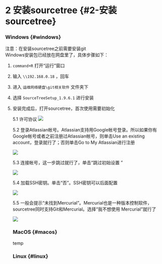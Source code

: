 # 2 安装sourcetree {#2-安装sourcetree}

### Windows {#windows}

注意：在安装sourcetree之前需要安装git  
Windows安装包已经放在网盘里了，具体步骤如下：

1. `command+R`
   打开“运行”窗口
2. 输入
   `\\192.168.0.18`
   ，回车
3. 进入
   `运维网络硬盘\git相关软件`
   文件夹下
4. 选择
   `SourceTreeSetup_1.9.6.1`
   进行安装
5. 安装完成后，打开sourcetree，首次使用需要初始化
 
   5.1 许可协议
   ![](https://albertlin1102.gitbooks.io/sc_git_guide/content/part2/cut1.PNG)
 
   5.2 登录Atlassian帐号。Atlassian支持用Google帐号登录。所以如果你有Google帐号或者之前注册过Atlassian帐号，则单击Use an existing account，登录就行了；否则单击Go to My Atlassian进行注册
 
   ![](https://albertlin1102.gitbooks.io/sc_git_guide/content/part2/cut2.PNG)
 
   5.3 连接帐号，这一步跳过就行了，单击“跳过初始设置 ”
 
   ![](https://albertlin1102.gitbooks.io/sc_git_guide/content/part2/cut3.PNG)
 
   5.4 加载SSH密钥。单击“否”。SSH密钥可以后面配置
 
   ![](https://albertlin1102.gitbooks.io/sc_git_guide/content/part2/cut4.PNG)
 
   5.5 一般会提示“未找到Mercurial”。Mercurial也是一种版本控制软件，sourcetree同时支持Git和Mercurial。选择“我不想使用 Mercurial”就行了
 
   ![](https://albertlin1102.gitbooks.io/sc_git_guide/content/part2/cut5.PNG)
   ### MacOS {#macos}

   temp
   ### Linux {#linux}




